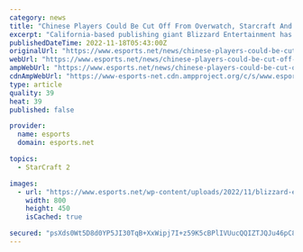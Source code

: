 ```yaml
---
category: news
title: "Chinese Players Could Be Cut Off From Overwatch, Starcraft And Others As Blizzard-NetEase Partnership Ends"
excerpt: "California-based publishing giant Blizzard Entertainment has announced that it will be suspending its gaming services in China."
publishedDateTime: 2022-11-18T05:43:00Z
originalUrl: "https://www.esports.net/news/chinese-players-could-be-cut-off-from-overwatch-starcraft-and-others-as-blizzard-netease-partnership-ends/"
webUrl: "https://www.esports.net/news/chinese-players-could-be-cut-off-from-overwatch-starcraft-and-others-as-blizzard-netease-partnership-ends/"
ampWebUrl: "https://www.esports.net/news/chinese-players-could-be-cut-off-from-overwatch-starcraft-and-others-as-blizzard-netease-partnership-ends/?amp"
cdnAmpWebUrl: "https://www-esports-net.cdn.ampproject.org/c/s/www.esports.net/news/chinese-players-could-be-cut-off-from-overwatch-starcraft-and-others-as-blizzard-netease-partnership-ends/?amp"
type: article
quality: 39
heat: 39
published: false

provider:
  name: esports
  domain: esports.net

topics:
  - StarCraft 2

images:
  - url: "https://www.esports.net/wp-content/uploads/2022/11/blizzard-entertainment-logo.jpg"
    width: 800
    height: 450
    isCached: true

secured: "psXds0Wt5D8d0YP5JI30TqB+XxWipj7I+z59K5cBPlIVUucQQIZTJQJu46pC8iEwZHzbjd8+RX5dVrR/fpqrDPcNRlWixne9ogP78VJFvMNFLSYkd3J4YLwoE473JxF08xVTIHWbVGExx7mh+S/sHpNvNiuYX8cjPMFUOdtB6SFJAbOxYGWLxT3pw2rPLKILVtUAWG+BaW2/jQxHitfR/P2I/mhAkV4fy6IRN0kSc4MY5aTihL7zU4gHxarFu5eOa4QwQk+573GHq6rnIZubyj08EFz3upwm3pdKZb3rj3KFjBNSHr2tPLFU53Ay8THsawqdd1ZCAErWmgikxzbfZu8oNGLKJfCk98qFUKq2ups=;Jp4F5Rl85Smmyr3daItt3w=="
---
```


